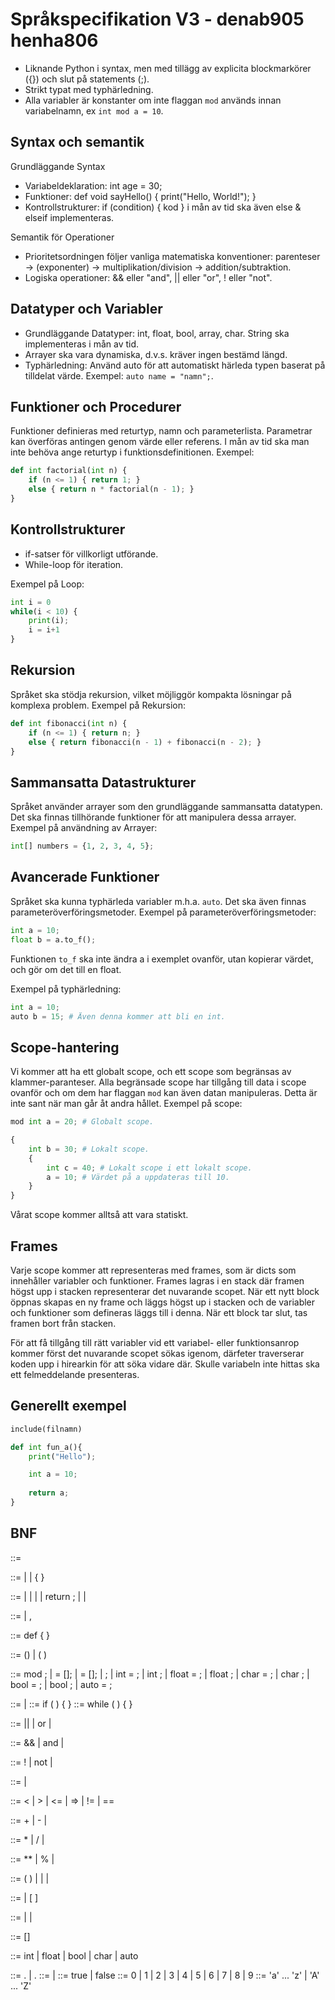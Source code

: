 # Språkspecifikation V3 - denab905 henha806
- Liknande Python i syntax, men med tillägg av explicita blockmarkörer ({}) och slut på statements (;).
- Strikt typat med typhärledning.
- Alla variabler är konstanter om inte flaggan `mod` används innan variabelnamn, ex `int mod a = 10`.

## Syntax och semantik
Grundläggande Syntax
- Variabeldeklaration: int age = 30;
- Funktioner: def void sayHello() { print("Hello, World!"); }
- Kontrollstrukturer: if (condition) { kod } i mån av tid ska även else & elseif implementeras.

Semantik för Operationer
- Prioritetsordningen följer vanliga matematiska konventioner: parenteser -> (exponenter) -> multiplikation/division -> addition/subtraktion.
- Logiska operationer: && eller "and", || eller "or", ! eller "not".

## Datatyper och Variabler
- Grundläggande Datatyper: int, float, bool, array, char. String ska implementeras i mån av tid.
- Arrayer ska vara dynamiska, d.v.s. kräver ingen bestämd längd.
- Typhärledning: Använd auto för att automatiskt härleda typen baserat på tilldelat värde. Exempel: `auto name = "namn";`.

## Funktioner och Procedurer
Funktioner definieras med returtyp, namn och parameterlista. Parametrar kan överföras antingen genom värde eller referens. I mån av tid ska man inte behöva ange returtyp i funktionsdefinitionen. <!-- Ska vara språkbestämt -->
Exempel:

``` python
def int factorial(int n) {
    if (n <= 1) { return 1; }
    else { return n * factorial(n - 1); }
}
```

## Kontrollstrukturer
- if-satser för villkorligt utförande.
- While-loop för iteration.

Exempel på Loop:

``` python
int i = 0
while(i < 10) {
    print(i);
    i = i+1
}
```

## Rekursion
Språket ska stödja rekursion, vilket möjliggör kompakta lösningar på komplexa problem.
Exempel på Rekursion:

``` python
def int fibonacci(int n) {
    if (n <= 1) { return n; }
    else { return fibonacci(n - 1) + fibonacci(n - 2); }
}
```

## Sammansatta Datastrukturer
Språket använder arrayer som den grundläggande sammansatta datatypen. Det ska finnas tillhörande funktioner för att manipulera dessa arrayer.
Exempel på användning av Arrayer:

``` python
int[] numbers = {1, 2, 3, 4, 5};
```

## Avancerade Funktioner
Språket ska kunna typhärleda variabler m.h.a. `auto`. Det ska även finnas parameteröverföringsmetoder.
Exempel på parameteröverföringsmetoder:
``` python
int a = 10;
float b = a.to_f();
```
Funktionen `to_f` ska inte ändra a i exemplet ovanför, utan kopierar värdet, och gör om det till en float.

Exempel på typhärledning:
``` python
int a = 10; 
auto b = 15; # Även denna kommer att bli en int.
```

## Scope-hantering
Vi kommer att ha ett globalt scope, och ett scope som begränsas av klammer-paranteser. Alla begränsade scope har tillgång till data i scope ovanför och om dem har flaggan `mod` kan även datan manipuleras. Detta är inte sant när man går åt andra hållet.
Exempel på scope:
``` python
mod int a = 20; # Globalt scope.

{
    int b = 30; # Lokalt scope.
    {
        int c = 40; # Lokalt scope i ett lokalt scope.
        a = 10; # Värdet på a uppdateras till 10.
    }
}
```
Vårat scope kommer alltså att vara statiskt.

## Frames
Varje scope kommer att representeras med frames, som är dicts som innehåller variabler och funktioner.
Frames lagras i en stack där framen högst upp i stacken representerar det nuvarande scopet.
När ett nytt block öppnas skapas en ny frame och läggs högst up i stacken och de variabler och funktioner som defineras läggs till i denna.
När ett block tar slut, tas framen bort från stacken.

För att få tillgång till rätt variabler vid ett variabel- eller funktionsanrop kommer först det nuvarande scopet sökas igenom, därfeter traverserar koden upp i hirearkin för att söka vidare där. Skulle variabeln inte hittas ska ett felmeddelande presenteras.

## Generellt exempel
``` python
include(filnamn)

def int fun_a(){
	print("Hello");

	int a = 10;
	
	return a;
}
```

## BNF
<program> ::= <scope> 

<scope> ::= <operation> | <operation> <scope> | { <scope> }

<operation> ::= <assignment> 
              | <control> 
              | <function-call> 
              | <function-def> 
              | return <logical-expression>;
              | <logical-expression>
              | <variable-call>  
              
              
<variable-list> ::= <variable-call> | <variable-call> , <variable-list>

<function-def> ::= def <function-call> { <scope> }

<function-call> ::= <variable> () | <variable> ( <variable-list>)

<!------------Tilldelning------------>
<assignment> ::= mod <assignment>;
               | <array> <variable> = [<variable-list>];
               | <array> <variable> = [];
               | <array> <variable>;<variable-call> 
               | int <variable> = <expresion>; 
               | int <variable>;
               | float <variable> = <expresion>;
               | float <variable>;
               | char <variable> = <varible-call>; 
               | char <variable>;
               | bool <variable> = <logical-expresion>;
               | bool <variable>;
               | auto <variable> = <logical-expresion>;

<!------------kontrollstrukturer------------>
<control> ::= <if-expression> | <while-expression>
<if-expression> ::= if ( <logical-expression> ) { <scope> }
<while-expression> ::= while ( <logical-expression> ) { <scope> }

<!------------Logiska operationer------------>
<logical-expression> ::= <logical-term> || <logical-expression> 
                       | <logical-term> or <logical-expression> 
                       | <logical-term>

<logical-term> ::= <logical-factor> && <logical-term> 
                 | <logical-factor> and <logical-term> 
                 | <logical-factor>

<logical-factor> ::= ! <logical-factor> 
                   | not <logical-factor> 
                   | <comparison-expression> 

<comparison-expression> ::= <expression> <comparison-operator> <expression>
                          | <expression>
                
<comparison-operator> ::= < | > | <= | => | != | ==

<!------------Metematiska operationer------------>
<expression> ::= <term> + <expression>
               | <term> - <epxression>
               | <term>

<term> ::= <factor> * <term>
         | <factor> / <term>
         | <factor>

<factor> ::= <atom> ** <factor> 
           | <atom> % <factor>
           | <atom>

<atom> ::= ( <expression> )
         | <variable-call>
         | <float>
         | <int> 

<variable-call> ::= <variable> | <variable> [ <int> ]

<variable> ::= <char> | <char><variable> | <variable><digit>

<array> ::= <type>[]

<type> ::= int | float | bool | char | auto

<float> ::=  <int>.<int> | .<int>
<int> ::= <digit> | <digit><int>
<bool> ::= true | false
<digit> ::= 0 | 1 | 2 | 3 | 4 | 5 | 6 | 7 | 8 | 9
<char> ::= 'a' ... 'z' | 'A' ... 'Z'


